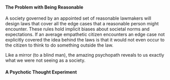 
#### The Problem with Being Reasonable
A society governed by an appointed set of reasonable lawmakers will design laws that cover all the edge cases that a reasonable person might encounter. These rules hold implicit biases about societal norms and expectations. If an average empathetic citizen encounters an edge case not explicitly covered the idea behind the laws is that it would not even occur to the citizen to think to do something outside the law.

Like a mirror (to a blind man), the amazing psychopath reveals to us exactly what we were not seeing as a society.

#### A Psychotic Thought Experiment




